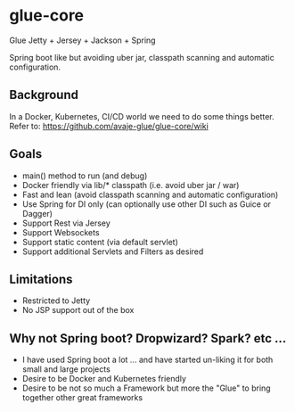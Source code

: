 # glue-core
Glue Jetty + Jersey + Jackson + Spring

Spring boot like but avoiding uber jar, classpath scanning and automatic configuration.

## Background

In a Docker, Kubernetes, CI/CD world we need to do some things better.
Refer to: https://github.com/avaje-glue/glue-core/wiki


## Goals
- main() method to run (and debug)
- Docker friendly via lib/* classpath (i.e. avoid uber jar / war)
- Fast and lean (avoid classpath scanning and automatic configuration)
- Use Spring for DI only (can optionally use other DI such as Guice or Dagger)
- Support Rest via Jersey
- Support Websockets
- Support static content (via default servlet)
- Support additional Servlets and Filters as desired

## Limitations
- Restricted to Jetty 
- No JSP support out of the box


## Why not Spring boot? Dropwizard? Spark? etc ...
- I have used Spring boot a lot ... and have started un-liking it for both small and large projects
- Desire to be Docker and Kubernetes friendly
- Desire to be not so much a Framework but more the "Glue" to bring together other great frameworks

